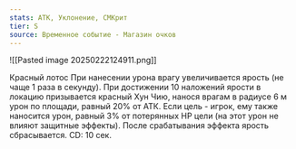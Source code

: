 ```yaml
---
stats: АТК, Уклонение, СМКрит
tier: S
source: Временное событие - Магазин очков
---
```

![[Pasted image 20250222124911.png]]

Красный лотос
При нанесении урона врагу увеличивается ярость (не чаще 1 раза в секунду). При достижении 10 наложений ярости в локацию призывается красный Хун Чию, нанося врагам в радиусе 6 м урон по площади, равный 20% от АТК. Если цель - игрок, ему также наносится урон, равный 3% от потерянных HP цели (на этот урон не влияют защитные эффекты). После срабатывания эффекта ярость сбрасывается. CD: 10 сек.